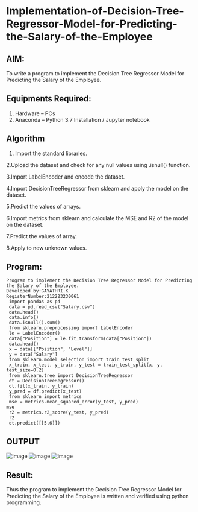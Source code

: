 # Implementation-of-Decision-Tree-Regressor-Model-for-Predicting-the-Salary-of-the-Employee

## AIM:
To write a program to implement the Decision Tree Regressor Model for Predicting the Salary of the Employee.

## Equipments Required:
1. Hardware – PCs
2. Anaconda – Python 3.7 Installation / Jupyter notebook

## Algorithm
1. Import the standard libraries.

2.Upload the dataset and check for any null values using .isnull() function.

3.Import LabelEncoder and encode the dataset.

4.Import DecisionTreeRegressor from sklearn and apply the model on the dataset.


5.Predict the values of arrays.

6.Import metrics from sklearn and calculate the MSE and R2 of the model on the dataset.

7.Predict the values of array.

8.Apply to new unknown values.
  

## Program:
```
Program to implement the Decision Tree Regressor Model for Predicting the Salary of the Employee.
Developed by:GAYATHRI.K
RegisterNumber:212223230061
 import pandas as pd
 data = pd.read_csv("Salary.csv")
 data.head()
 data.info()
 data.isnull().sum()
 from sklearn.preprocessing import LabelEncoder
 le = LabelEncoder()
 data["Position"] = le.fit_transform(data["Position"])
 data.head()
 x = data[["Position", "Level"]]
 y = data["Salary"]
 from sklearn.model_selection import train_test_split
 x_train, x_test, y_train, y_test = train_test_split(x, y, test_size=0.2)
 from sklearn.tree import DecisionTreeRegressor
 dt = DecisionTreeRegressor()
 dt.fit(x_train, y_train)
 y_pred = df.predict(x_test)
 from sklearn import metrics
 mse = metrics.mean_squared_error(y_test, y_pred)
mse
 r2 = metrics.r2_score(y_test, y_pred)
 r2
 dt.predict([[5,6]])
````
## OUTPUT
![image](https://github.com/user-attachments/assets/120f02f7-ab84-4ca4-b5e7-6e270256d7a7)
![image](https://github.com/user-attachments/assets/d21d98d4-1e10-4a41-aec4-fd95f6e968cc) ![image](https://github.com/user-attachments/assets/5dd65ad7-c531-42eb-80bb-13829038ee18)




## Result:
Thus the program to implement the Decision Tree Regressor Model for Predicting the Salary of the Employee is written and verified using python programming.
